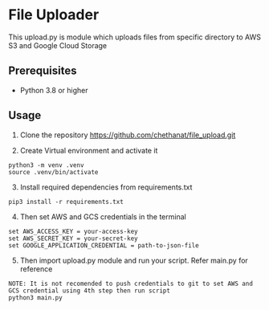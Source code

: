 # File Uploader

This upload.py is module which uploads files from specific directory to AWS S3 and Google Cloud Storage 

## Prerequisites
- Python 3.8 or higher


## Usage
1. Clone the repository  https://github.com/chethanat/file_upload.git

2. Create Virtual environment and activate it
```
python3 -m venv .venv
source .venv/bin/activate
```

3. Install required dependencies from requirements.txt
```
pip3 install -r requirements.txt
```

4. Then set AWS and GCS credentials in the terminal 
```
set AWS_ACCESS_KEY = your-access-key
set AWS_SECRET_KEY = your-secret-key
set GOOGLE_APPLICATION_CREDENTIAL = path-to-json-file
```

5. Then import upload.py module and run your script. Refer main.py for reference
```
NOTE: It is not recomended to push credentials to git to set AWS and GCS credential using 4th step then run script
python3 main.py
```

